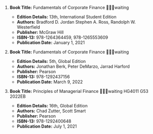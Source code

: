 1. **Book Title:** Fundamentals of Corporate Finance 📒🔐🚫waiting
   - **Edition Details:** 13th, International Student Edition
   - **Authors:** Bradford D. Jordan Stephen A. Ross, Randolph W. Westerfield
   - **Publisher:** McGraw Hill
   - **ISBN-13:** 978-1264364459, 978-1265553609
   - **Publication Date:** January 1, 2021

2. **Book Title:** Fundamentals of Corporate Finance 📒🔐🚫waiting
   - **Edition Details:** 5th, Global Edition
   - **Authors:** Jonathan Berk, Peter DeMarzo, Jarrad Harford
   - **Publisher:** Pearson
   - **ISBN-13:** 978-1292437156
   - **Publication Date:** March 9, 2022

3. **Book Title:** Principles of Managerial Finance 📒🔐🚫waiting HG4011 G53 2022EB
   - **Edition Details:** 16th, Global Edition
   - **Authors:** Chad Zutter, Scott Smart
   - **Publisher:** Pearson
   - **ISBN-13:** 978-1292400648
   - **Publication Date:** July 1, 2021
